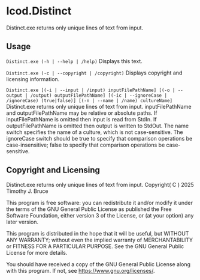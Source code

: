 # Icod.Distinct
Distinct.exe returns only unique lines of text from input.

## Usage
`Distinct.exe (-h | --help | /help)`
Displays this text.

`Distinct.exe (-c | --copyright | /copyright)`
Displays copyright and licensing information.

`Distinct.exe [(-i | --input | /input) inputFilePathName] [(-o | --output | /output) outputFilePathName] [(-ic | --ignoreCase | /ignoreCase) (true|false)] [(-n | --name | /name) cultureName]`
Distinct.exe returns only unique lines of text from input.
inputFilePathName and outputFilePathName may be relative or absolute paths.
If inputFilePathName is omitted then input is read from StdIn.
If outputFilePathName is omitted then output is written to StdOut.
The name switch specifies the name of a culture, which is not case-sensitive.
The ignoreCase switch should be true to specify that comparison operations be case-insensitive; false to specify that comparison operations be case-sensitive.

## Copyright and Licensing
Distinct.exe returns only unique lines of text from input.
Copyright( C ) 2025 Timothy J. Bruce

This program is free software: you can redistribute it and/or modify
it under the terms of the GNU General Public License as published 
the Free Software Foundation, either version 3 of the License, or
(at your option) any later version.

This program is distributed in the hope that it will be useful,
but WITHOUT ANY WARRANTY; without even the implied warranty of
MERCHANTABILITY or FITNESS FOR A PARTICULAR PURPOSE.  See the
GNU General Public License for more details.

You should have received a copy of the GNU General Public License
along with this program.  If not, see <https://www.gnu.org/licenses/>.
